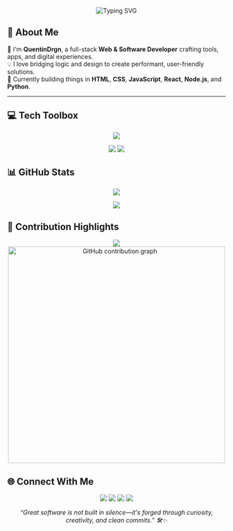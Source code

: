 <p align="center">
  <img src="https://readme-typing-svg.demolab.com?font=Fira+Code&size=26&pause=1000&color=ABDD22&center=true&vCenter=true&multiline=true&width=700&height=100&lines=Hi+I'm+QuentinDrgn+%F0%9F%92%BB;Web+%26+Software+Developer;Passionate+about+Clean+Code+%26+Creative+UX" alt="Typing SVG" />
</p>

## 👾 About Me

🎯 I'm **QuentinDrgn**, a full-stack **Web & Software Developer** crafting tools, apps, and digital experiences.  
💡 I love bridging logic and design to create performant, user-friendly solutions.  
🚀 Currently building things in **HTML**, **CSS**, **JavaScript**, **React**, **Node.js**, and **Python**.

---

## 💻 Tech Toolbox

<p align="center">
  <img src="https://skillicons.dev/icons?i=html,css,js,react,nodejs,php,python,java,mysql,postgres,git,figma&theme=light" />
</p>

<p align="center">
  <img src="https://img.shields.io/badge/Web-Development-865ff2?style=for-the-badge&logo=chrome&logoColor=white" />
  <img src="https://img.shields.io/badge/Software-Engineering-abdd22?style=for-the-badge&logo=linux&logoColor=black" />
</p>

## 📊 GitHub Stats

<p align="center">
  <img src="https://github-readme-stats.vercel.app/api?username=QuentinDrgn&show_icons=true&bg_color=000000&text_color=865ff2&icon_color=abdd22&title_color=abdd22&hide_border=true&border_radius=12" />
</p>

<p align="center">
  <img src="https://github-readme-streak-stats.herokuapp.com/?user=QuentinDrgn&theme=dark&hide_border=true&background=000000&ring=abdd22&fire=865ff2&currStreakLabel=abdd22" />
</p>

## 🌈 Contribution Highlights

<p align="center">
  <a href="https://skyline.github.com/QuentinDrgn">
    <img src="https://img.shields.io/badge/3D+GitHub+Skyline-865ff2?style=for-the-badge&logo=github&logoColor=white" />
  </a>
  <img src="https://raw.githubusercontent.com/denvercoder1/custom-icon-badges/dev/icons/github-contribution.gif" width="500" alt="GitHub contribution graph"/>
</p>

## 🌐 Connect With Me

<p align="center">
  <a href="https://quentindrgn.github.io"><img src="https://img.shields.io/badge/Portfolio-abdd22?style=for-the-badge&logo=firefox&logoColor=black" /></a>
  <a href="mailto:quentin.dorigny.pro@gmail.com"><img src="https://img.shields.io/badge/Email-865ff2?style=for-the-badge&logo=gmail&logoColor=white" /></a>
  <a href="https://linkedin.com/in/quentin-dorigny-29942a265/"><img src="https://img.shields.io/badge/LinkedIn-abdd22?style=for-the-badge&logo=linkedin&logoColor=black" /></a>
  <a href="https://github.com/QuentinDrgn"><img src="https://img.shields.io/badge/GitHub-865ff2?style=for-the-badge&logo=github&logoColor=white" /></a>
</p>

<p align="center"><i>
“Great software is not built in silence—it's forged through curiosity, creativity, and clean commits.” 🛠️✨
</i></p>



